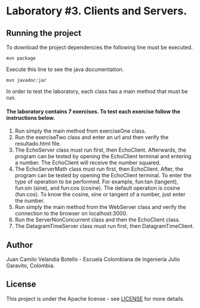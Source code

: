 # Laboratory #3. Clients and Servers.

## Running the project

To download the project dependencies the following line must be executed.
```
mvn package
```
Execute this line to see the java documentation.
```
mvn javadoc:jar
```

In order to test the laboratory, each class has a main method that must be run.

#### The laboratory contains 7 exercises. To test each exercise follow the instructions below.

  1. Run simply the main method from exerciseOne class.
  2. Run the exerciseTwo class and enter an url and then verify the resultado.html file.
  3. The EchoServer class must run first, then EchoClient.
  Afterwards, the program can be tested by opening the EchoClient terminal and entering a number. The EchoClient will receive the number squared.
  4. The EchoServerMath class must run first, then EchoClient.
  After, the program can be tested by opening the EchoClient terminal.
  To enter the type of operation to be performed. For example, fun:tan (tangent), fun:sin (sine), and fun:cos (cosine). The default operation is cosine (fun:cos).
  To know the cosine, sine or tangent of a number, just enter the number.
  5. Run simply the main method from the WebServer class and verify the connection to the browser on localhost:3000.
  6. Run the ServerNonConcurrent class and then the EchoClient class.
  7. The DatagramTimeServer class must run first, then DatagramTimeClient.

## Author

Juan Camilo Velandia Botello - Escuela Colombiana de Ingeniería Julio Garavito, Colombia.

## License

This project is under the Apache license - see [LICENSE](LICENSE.md) for more details.
